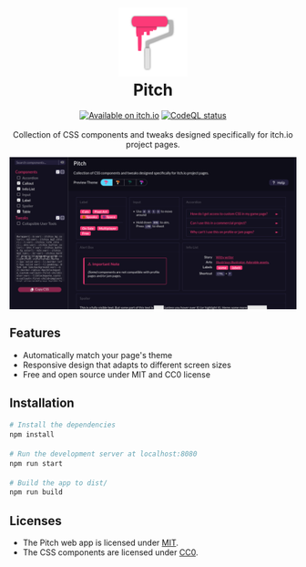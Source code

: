 <h1 align="center">
<img src="./assets/pitch.svg" alt="Pitch Logo" width="120">
<br>
Pitch
</h1>

<p align="center">
<a href="https://nnda.itch.io/pitch/" target="_blank"><img src="https://img.shields.io/badge/Available%20on%20itch.io-ff2449?style=flat-square&logo=itchdotio&logoColor=%23ffffff" alt="Available on itch.io" height="20"></a>
<a href="https://github.com/nndda/Pitch/actions/workflows/codeql.yml" target="_blank"><img src="https://img.shields.io/github/actions/workflow/status/nndda/Pitch/codeql.yml?branch=main&event=push&style=flat-square&logo=github&label=CodeQL&labelColor=%23282e33&color=%2329aa46" alt="CodeQL status" height="20"></a>
<br>
<br>
Collection of CSS components and tweaks designed specifically for itch.io project pages.
</p>

<img align="center" src="./assets/images/app-preview.png">

## Features

- Automatically match your page's theme
- Responsive design that adapts to different screen sizes
- Free and open source under MIT and CC0 license

## Installation

```sh
# Install the dependencies
npm install

# Run the development server at localhost:8080
npm run start

# Build the app to dist/
npm run build
```

## Licenses

- The Pitch web app is licensed under [MIT](LICENSE-MIT).
- The CSS components are licensed under [CC0](LICENSE-CC0).
